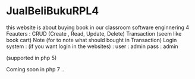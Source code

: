 # JualBeliBukuRPL4
this website is about buying book in our classroom software enginnering 4
Feauters : 
CRUD (Create , Read, Update, Delete)
Transaction (seem like book cart)
Note (for to note what should bought in Transaction)
Login system :
(if you want login in the websites) :
user : admin
pass : admin

(supported in php 5)

Coming soon in php 7 ..
